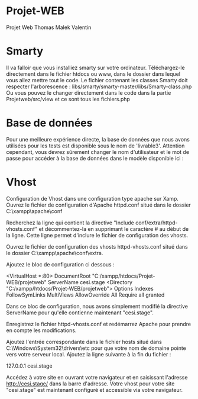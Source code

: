 # Projet-WEB
Projet Web Thomas Malek Valentin

# Smarty
Il va falloir que vous installiez smarty sur votre ordinateur. Téléchargez-le directement dans le fichier htdocs ou www, dans le dossier dans lequel vous allez mettre tout le code. Le fichier contenant les classes Smarty doit respecter l'arborescence : libs/smarty/smarty-master/libs/Smarty-class.php
Ou vous pouvez le changer directement dans le code dans la partie Projetweb/src/view et ce sont tous les fichiers.php

# Base de données
Pour une meilleure expérience directe, la base de données que nous avons utilisées pour les tests est disponible sous le nom de 'livrable3'. Attention cependant, vous devrez sûrement changer le nom d'utilisateur et le mot de passe pour accéder à la base de données dans le modèle disponible ici : 

# Vhost
Configuration de Vhost dans une configuration type apache sur Xamp.
Ouvrez le fichier de configuration d'Apache httpd.conf situé dans le dossier C:\xampp\apache\conf

Recherchez la ligne qui contient la directive "Include conf/extra/httpd-vhosts.conf" et décommentez-la en supprimant le caractère # au début de la ligne. Cette ligne permet d'inclure le fichier de configuration des vhosts.

Ouvrez le fichier de configuration des vhosts httpd-vhosts.conf situé dans le dossier C:\xampp\apache\conf\extra.

Ajoutez le bloc de configuration ci dessous :

<VirtualHost *:80>
    DocumentRoot "C:/xampp/htdocs/Projet-WEB/projetweb"
    ServerName cesi.stage
    <Directory "C:/xampp/htdocs/Projet-WEB/projetweb">
        Options Indexes FollowSymLinks MultiViews
        AllowOverride All
        Require all granted
    </Directory>
</VirtualHost>

Dans ce bloc de configuration, nous avons simplement modifié la directive ServerName pour qu'elle contienne maintenant "cesi.stage".

Enregistrez le fichier httpd-vhosts.conf et redémarrez Apache pour prendre en compte les modifications.

Ajoutez l'entrée correspondante dans le fichier hosts situé dans C:\Windows\System32\drivers\etc pour que votre nom de domaine pointe vers votre serveur local. Ajoutez la ligne suivante à la fin du fichier :

127.0.0.1   cesi.stage

Accédez à votre site en ouvrant votre navigateur et en saisissant l'adresse http://cesi.stage/ dans la barre d'adresse.
Votre vhost pour votre site "cesi.stage" est maintenant configuré et accessible via votre navigateur.
